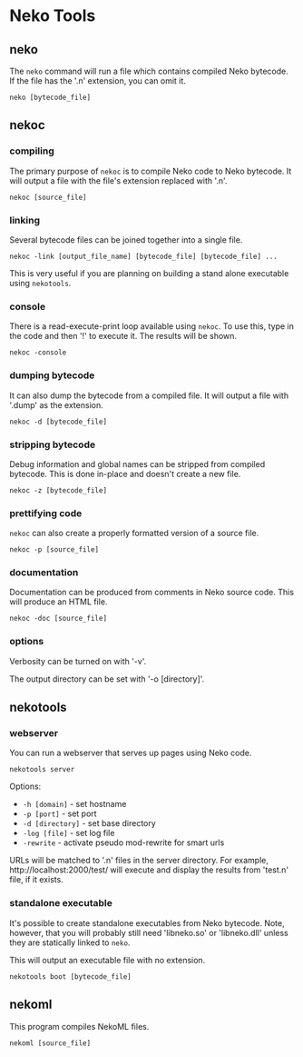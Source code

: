 # Neko Tools

## neko

The `neko` command will run a file which contains compiled Neko bytecode. If the file has the '.n' extension, you can omit it.

	neko [bytecode_file]

## nekoc

### compiling

The primary purpose of `nekoc` is to compile Neko code to Neko bytecode. It will output a file with the file's extension replaced with '.n'.

	nekoc [source_file]

### linking

Several bytecode files can be joined together into a single file.

	nekoc -link [output_file_name] [bytecode_file] [bytecode_file] ...

This is very useful if you are planning on building a stand alone executable using `nekotools`.

### console

There is a read-execute-print loop available using `nekoc`. To use this, type in the code and then '!' to execute it. The results will be shown.

	nekoc -console



### dumping bytecode

It can also dump the bytecode from a compiled file. It will output a file with '.dump' as the extension.

	nekoc -d [bytecode_file]

### stripping bytecode

Debug information and global names can be stripped from compiled bytecode. This is done in-place and doesn't create a new file.

	nekoc -z [bytecode_file]

### prettifying code

`nekoc` can also create a properly formatted version of a source file.

	nekoc -p [source_file]

### documentation

Documentation can be produced from comments in Neko source code. This will produce an HTML file.

	nekoc -doc [source_file]

### options

Verbosity can be turned on with '-v'.

The output directory can be set with '-o [directory]'.

## nekotools
### webserver

You can run a webserver that serves up pages using Neko code.

	nekotools server

Options:
- `-h [domain]` - set hostname
- `-p [port]` - set port
- `-d [directory]` - set base directory
- `-log [file]` - set log file
- `-rewrite` - activate pseudo mod-rewrite for smart urls

URLs will be matched to '.n' files in the server directory. For example, http://localhost:2000/test/ will execute and display the results from 'test.n' file, if it exists.

### standalone executable

It's possible to create standalone executables from Neko bytecode. Note, however, that you will probably still need 'libneko.so' or 'libneko.dll' unless they are statically linked to `neko`.

This will output an executable file with no extension.

	nekotools boot [bytecode_file]

## nekoml

This program compiles NekoML files.

	nekoml [source_file]
